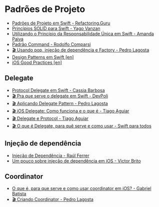 # Padrões de Projeto

- [Padrões de Projeto em Swift - Refactoring.Guru](https://refactoring.guru/pt-br/design-patterns/swift)
- [Princípios SOLID para Swift - Yago Vanzan](https://www.linkedin.com/pulse/princ%C3%ADpios-solid-para-swift-criando-c%C3%B3digo-eficiente-e-yago-vanzan/?originalSubdomain=pt)
- [Utilizando o Princípio da Responsabilidade Única em Swift - Amanda Paiva](https://medium.com/@amandakpaiva/utilizando-o-princ%C3%ADpio-da-responsabilidade-%C3%BAnica-em-swift-6b3da3110fcd)
- [Padrão Command - Rodolfo Comparsi](https://medium.com/@rodolfocomparsi96/padr%C3%A3o-command-4e9cc0f43dca)
- [🎬 Usando pop, injeção de dependência e Factory - Pedro Lagosta](https://www.youtube.com/watch?v=DA8LBPxx9n8)
- [Design Patterns em Swift [en]](https://github.com/ochococo/Design-Patterns-In-Swift)
- [iOS Good Practices [en]](https://github.com/futurice/ios-good-practices)
  
## Delegate

- [Protocol Delegate em Swift - Cassia Barbosa](https://medium.com/mackmobile/protocol-delegate-em-swift-5f521e19ca56)
- [🎬 Pra que serve o delegate em Swift - DevPoli](https://www.youtube.com/watch?v=IrBaLvYzRLI&pp=ygUbcHJvdG9jb2wgZGVsZWdhdGUgZW0gU1N3aWZ0)
- [🎬 Aplicando Delegate Pattern - Pedro Lagosta](https://www.youtube.com/watch?v=bGFAcNwN9ps)
- [🎬 iOS Delegate: Como funciona e o que é - Tiago Aguiar](https://www.youtube.com/watch?v=E_zpUHk0lVo)
- [🎬 Delegate e Protocol - Tiago Aguiar](https://www.youtube.com/watch?v=BVK1K509nfM&pp=ygUbcHJvdG9jb2wgZGVsZWdhdGUgZW0gU1N3aWZ0)
- [🎬 O que é Delegate, para quê serve e como usar - Swift para todos](https://youtu.be/xBb2KbMk-CA)

## Injeção de dependência

- [Injeção de Dependência - Raúl Ferrer](https://ichi.pro/pt/injecao-de-dependencia-em-swift-165262232561857)
- [Um pouco sobre injeção de dependência em iOS - Victor Brito](https://victorbritodev.medium.com/um-pouco-sobre-injeção-de-dependência-em-ios-a1b0f536b05c)

## Coordinator

- [O que é, para que serve e como usar coordinator em iOS? - Gabriel Batista](https://medium.com/@batistagc/o-que-%C3%A9-para-que-serve-e-como-usar-coordinator-em-ios-4cb310ec1e86)
- [🎬 Criando Coordinator - Pedro Lagosta](https://www.youtube.com/watch?v=iGMJRA0y_3E)




